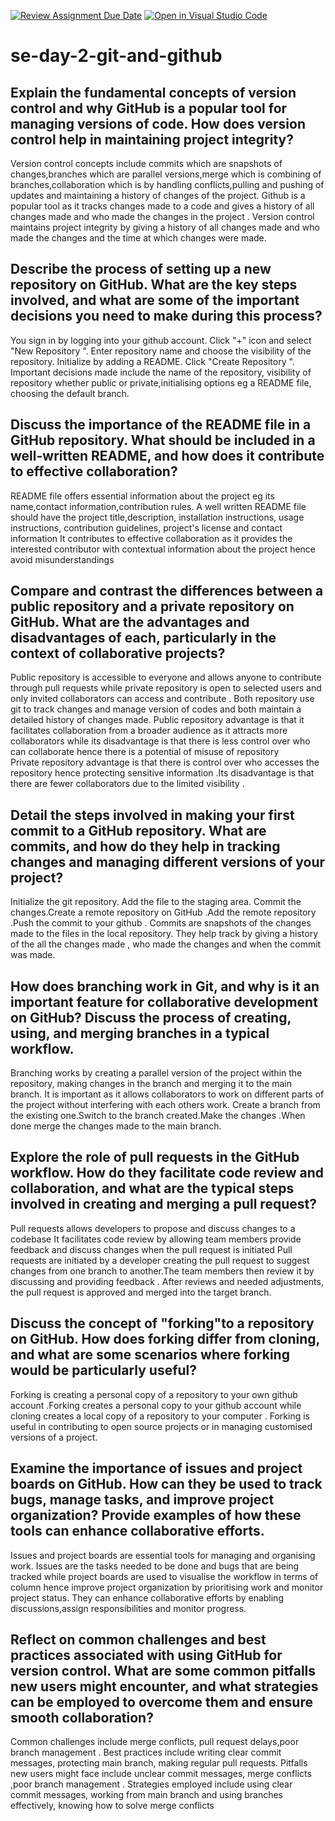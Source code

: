[![Review Assignment Due Date](https://classroom.github.com/assets/deadline-readme-button-22041afd0340ce965d47ae6ef1cefeee28c7c493a6346c4f15d667ab976d596c.svg)](https://classroom.github.com/a/8wgCKhpZ)
[![Open in Visual Studio Code](https://classroom.github.com/assets/open-in-vscode-2e0aaae1b6195c2367325f4f02e2d04e9abb55f0b24a779b69b11b9e10269abc.svg)](https://classroom.github.com/online_ide?assignment_repo_id=15584444&assignment_repo_type=AssignmentRepo)
# se-day-2-git-and-github
## Explain the fundamental concepts of version control and why GitHub is a popular tool for managing versions of code. How does version control help in maintaining project integrity?
Version control concepts include commits which are snapshots of changes,branches which are parallel versions,merge which is combining of branches,collaboration which is by handling conflicts,pulling and pushing of updates and maintaining a history of changes of the project.
Github is a popular tool as it tracks changes made to a code and gives a history of all changes made and who made the changes in the project .
Version control maintains project integrity by giving a history of all changes made and who made the changes and the time at which changes were made.

## Describe the process of setting up a new repository on GitHub. What are the key steps involved, and what are some of the important decisions you need to make during this process?
You sign in by logging into your github account. Click "+" icon and select "New Repository ". Enter repository name and choose the visibility of the repository. Initialize by adding a README. Click "Create Repository ".
Important decisions made include the name of the repository, visibility of repository whether public or private,initialising options eg a README file, choosing the default branch.

## Discuss the importance of the README file in a GitHub repository. What should be included in a well-written README, and how does it contribute to effective collaboration?
README file offers essential information about the project eg its name,contact information,contribution rules.
A well written README file should have the project title,description, installation instructions, usage instructions, contribution guidelines, project's license and contact information 
It contributes to effective collaboration as it provides the interested contributor with contextual information about the project hence avoid misunderstandings

## Compare and contrast the differences between a public repository and a private repository on GitHub. What are the advantages and disadvantages of each, particularly in the context of collaborative projects?
Public repository is accessible to everyone and allows anyone to contribute through pull requests while private repository is open to selected users and only invited collaborators can access and contribute  .
Both repository use git to track changes and manage version of codes and both maintain a detailed history of changes made.
Public repository advantage is that it facilitates collaboration from a broader audience as it attracts more collaborators while its disadvantage is that there is less control over who can collaborate hence there is a potential of misuse of repository  
Private repository advantage is that there is control over who accesses the repository hence protecting sensitive information .Its disadvantage is that there are fewer collaborators due to the limited visibility .

## Detail the steps involved in making your first commit to a GitHub repository. What are commits, and how do they help in tracking changes and managing different versions of your project?
Initialize the git repository. Add the file to the staging area. Commit the changes.Create a remote repository on GitHub .Add the remote repository .Push the commit to your github .
Commits are snapshots of the changes made to the files in the local repository. They help track by giving a history of the all the changes made , who made the changes and when the commit was made.

## How does branching work in Git, and why is it an important feature for collaborative development on GitHub? Discuss the process of creating, using, and merging branches in a typical workflow.
Branching works by creating a parallel version of the project within the repository, making changes in the branch and merging it to the main branch.
It is important as it allows collaborators to work on different parts of the project without interfering with each others work.
Create a branch from the existing one.Switch to the branch created.Make the changes .When done merge the changes made to the main branch.

## Explore the role of pull requests in the GitHub workflow. How do they facilitate code review and collaboration, and what are the typical steps involved in creating and merging a pull request?
Pull requests allows developers to propose and discuss changes to a codebase
It facilitates code review by allowing team members provide feedback and discuss changes when the pull request is initiated
Pull requests are initiated by a developer creating the pull request to suggest changes from one branch to another.The team members then review it by discussing and providing feedback . After reviews and needed adjustments, the pull request is approved and merged into the target branch.

## Discuss the concept of "forking"to a repository on GitHub. How does forking differ from cloning, and what are some scenarios where forking would be particularly useful?
Forking is creating a personal copy of a repository to your own github account .Forking creates a personal copy to your github account while cloning creates a local copy of a repository to your computer .
Forking is useful in contributing to open source projects or in managing customised versions of a project.

## Examine the importance of issues and project boards on GitHub. How can they be used to track bugs, manage tasks, and improve project organization? Provide examples of how these tools can enhance collaborative efforts.
Issues and project boards are essential tools for managing and organising work.
Issues are the tasks needed to be done and bugs that are being tracked while project boards are used to visualise the workflow in terms of column hence improve project organization by prioritising work and monitor project status.
They can enhance collaborative efforts by enabling discussions,assign responsibilities and monitor progress.

## Reflect on common challenges and best practices associated with using GitHub for version control. What are some common pitfalls new users might encounter, and what strategies can be employed to overcome them and ensure smooth collaboration?
Common challenges include merge conflicts, pull request delays,poor branch management .
Best practices include writing clear commit messages, protecting main branch, making regular pull requests.
Pitfalls new users might face include unclear commit messages, merge conflicts ,poor branch management .
Strategies employed include using clear commit messages, working from main branch and using branches effectively, knowing how to solve merge conflicts  
